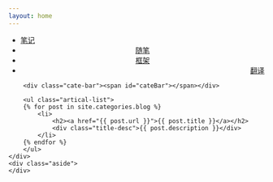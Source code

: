 ```yaml
---
layout: home
---
```


<div class="index-content blog">
    <div class="section">
        <ul class="artical-cate">
            <li class="on" style="text-align:left"><a href="/"><span>笔记</span></a></li>
            <li style="text-align:center"><a href="/opinion"><span>随笔</span></a></li>
            <li style="text-align:center"><a href="/framework"><span>框架</span></a></li>
            <li style="text-align:right"><a href="/translate"><span>翻译</span></a></li>
        </ul>

        <div class="cate-bar"><span id="cateBar"></span></div>

        <ul class="artical-list">
        {% for post in site.categories.blog %}
            <li>
                <h2><a href="{{ post.url }}">{{ post.title }}</a></h2>
                <div class="title-desc">{{ post.description }}</div>
            </li>
        {% endfor %}
        </ul>
    </div>
    <div class="aside">
    </div>
</div>
